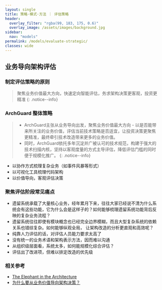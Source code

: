 ```yaml
---
layout: single
title: 策略·模式·方法 ｜ 评估策略
header:
  overlay_filter: "rgba(99, 183, 175, 0.6)"
  overlay_image: /assets/images/background.jpg
sidebar:
  nav: "models"
permalink: /models/evaluate-strategic/
classes: wide
---
```


## 业务导向架构评估

### 制定评估策略的原则
> 聚焦业务价值最大方向，快速定向智能评估，务求架构决策更客观，投资更精准
{: .notice--info}

### ArchGuard 整体策略

> - ArchGuard主张从业务导向出发，聚焦业务价值最大方向 - 以是否能带来所关注的业务价值，评估当前技术策略是否适宜，让投资决策更聚焦更精准，最终牵引技术改造带来更多的业务价值。
> - 同时，ArchGuard依托多年沉淀并广被认可的技术规范，构建于强大的技术扫描内核，坚持以客观度量的方式主导评估，降低评估门槛的同时便于规模化推广。
{: .notice--info}

* 以协作方式梳理复杂业务（如事件风暴等形式）
* 以可视化工具梳理代码架构
* 以价值导向，客观评估决策

### 聚焦评估阶段常见痛点
* 遗留系统承载了大量核心业务，经年累月下来，往往大家已经说不清为什么系统会有这些功能，它为什么会是这样子的？如何能够梳理遗留系统功能背后反映的复杂业务流程？
* 遗留系统往往即使有模块概念也已经完全边界模糊，而且大型复杂系统的依赖关系也错综复杂。如何能够纵观全局， 让架构改造的分析更直观和高效呢？
* 纯靠人力评估的话，对评估人员能力要求太高了
* 没有统一的业务术语和架构表示方法，因而难以沟通
* 从组织级层面看，系统太多，如何能规模化综合评估？
* 评估出了改进项，但难以排定改造的优先级


### 相关参考
* [The Elephant in the Architecture](https://martinfowler.com/articles/value-architectural-attribute.html)
* [为什么要从业务价值导向架构决策？](https://zhuanlan.zhihu.com/p/111293116)

